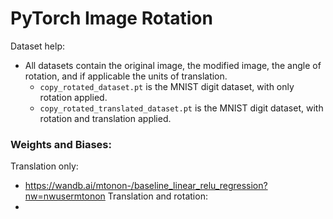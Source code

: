 # PyTorch Image Rotation

Dataset help:
- All datasets contain the original image, the modified image, the angle of rotation, and if applicable the units of translation.
    - `copy_rotated_dataset.pt` is the MNIST digit dataset, with only rotation applied.
    - `copy_rotated_translated_dataset.pt` is the MNIST digit dataset, with rotation and translation applied.


### Weights and Biases: 
Translation only:
- https://wandb.ai/mtonon-/baseline_linear_relu_regression?nw=nwusermtonon 
Translation and rotation:
- 
